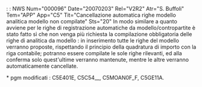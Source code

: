  :  : NWS Num="000096" Date="20070203" Rel="V2R2" Atr="S. Buffoli" Tem="APP" App="C5" Tit="Cancellazione automatica righe modello analitica modello non compilate" Sts="20"
In modo similare a quanto avviene per le righe di registrazione automatiche da modello/contropartite
è stato fatto sì che non venga più richiesta la compilazione obbligatoria delle righe di analitica da modello :  in inserimento tutte le righe del modello verranno proposte, rispettando il principio della quadratura di importo con la riga contabile; potranno essere compilate le sole righe rilevanti, ed alla conferma solo quest'ultime verranno mantenute, mentre le altre verranno automaticamente cancellate.

\* pgm modificati :  C5E401E, C5C54__, C5MOAN0F_F, C5GE11A.
